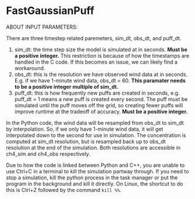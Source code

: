 # FastGaussianPuff

ABOUT INPUT PARAMETERS:

There are three timestep related paremeters, sim_dt, obs_dt, and puff_dt. 
1. sim_dt: the time step size the model is simulated at in seconds. **Must be a positive integer.** This restriction is because of how the timestamps are handled in the C code. If this becomes an issue, we can likely find a workaround. 
2. obs_dt: this is the resolution we have observed wind data at in seconds. E.g. if we have 1-minute wind data, obs_dt = 60. **This paramater needs to be a positive integer multiple of sim_dt.**
3. puff_dt: this is how frequently new puffs are created in seconds, e.g. puff_dt = 1 means a new puff is created every second. The puff must be simulated until the puff moves off the grid, so creating fewer puffs will improve runtime at the tradeoff of accuracy. **Must be a positive integer.**

In the Python code, the wind data will be resampled from obs_dt to sim_dt by interpolation. So, if we only have 1-minute wind data, it will get interpolated down to the second for use in simulation. The concentration is computed at sim_dt resolution, but is resampled back up to obs_dt resolution at the end of the simulation. Both resolutions are accessible in ch4_sim and ch4_obs respectively. 

Due to how the code is linked between Python and C++, you are unable to use Ctrl+C in a terminal to kill the simulation partway through. If you need to stop a simulation, kill the python process in the task manager or put the program in the background and kill it directly. On Linux, the shortcut to do this is Ctrl+Z followed by the command `kill %%`.
